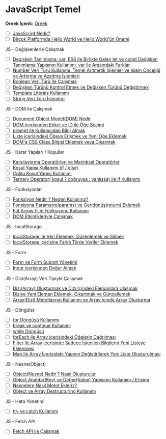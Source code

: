 # JavaScript Temel

**Örnek İçerik:** [Örnek](ornek/)



- [ ] [JavaScript Nedir?](javascript-nedir/)
- [ ] [Birçok Platformda Hello World ve Hello World'ün Önemi](helloworld/)

JS - Değişkenlerle Çalışmak 

- [ ] [Degisken Tanimlama: var, ES6 ile Birlikte Gelen let ve const Değişken Tanımlama Yapısının Kullanımı, var ile Arasındaki Farklar](degisken-tanimlama-var-es6-ile-birlikte-gelen-let-ve-const-degisken-tanimlama-yapisinin-kullanimi-var-ile-arasindaki-farklar/)
- [ ] [Number Veri Turu Kullanımı, Temel Aritmetik İşlemler ve İşlem Önceliği ve Arttırma ve Azaltma İşlemleri](number-veri-turu-kullanimi-temel-aritmetik-i̇slemler-ve-i̇slem-onceligi-ve-arttirma-ve-azaltma-i̇slemleri/)
- [ ] [Boolean Veri Türü İle Çalışmak](boolean-veri-turu-i̇le-calismak/)
- [ ] [Değişken Türünü Kontrol Etmek ve Değişken Türünü Değiştirmek](degisken-turunu-kontrol-etmek-ve-degisken-turunu-degistirmek/)
- [ ] [Template Literals Kullanımı](template-literals-kullanimi/)
- [ ] [String Veri Türü İşlemleri](string-veri-turu-i̇slemleri/)

JS - DOM ile Çalışmak

- [ ] [Document Object Model(DOM) Nedir](document-object-model(dom)-nedir/)
- [ ] [DOM içerisinden Etiket ve ID ile Öğe Seçimi](dom-icerisinden-etiket-ve-id-ile-oge-secimi/)
- [ ] [prompt ile Kullanıcıdan Bilgi Almak](prompt-ile-kullanicidan-bilgi-almak/)
- [ ] [Liste içerisindeki Öğeye Erişmek ve Yeni Öğe Eklemek](liste-icerisindeki-ogeye-erismek-ve-yeni-oge-eklemek/)
- [ ] [DOM'a CSS Class Bilgisi Eklemek veya Çıkarmak](dom'a-css-class-bilgisi-eklemek-veya-cikarmak/)

JS - Karar Yapıları / Koşullar

- [ ] [Karşılaştırma Operatörleri ve Mantıksal Operatörler](karsilastirma-operatorleri-ve-mantiksal-operatorler/)
- [ ] [Koşul Yapısı Kullanımı (if / else)](kosul-yapisi-kullanimi-(if-else)/)
- [ ] [Çoklu Koşul Yapısı Kullanımı](coklu-kosul-yapisi-kullanimi/)
- [ ] [Ternary Operator( koşul ? doğruysa : yanlışsa) ile If Kullanımı](ternary-operator(-kosul-dogruysa-yanlissa)-ile-if-kullanimi/)

JS - Fonksiyonlar

- [ ] [Fonksiyon Nedir ? Neden Kullanırız?](fonksiyon-nedir-neden-kullaniriz/)
- [ ] [Fonsiyona Parametre(params) ve Geridönüş(return) Eklemek](fonsiyona-parametre(params)-ve-geridonus(return)-eklemek/)
- [ ] [Fat Arrow () => Fonksiyonu Kullanımı](fat-arrow-fonksiyonu-kullanimi/)
- [ ] [DOM Etkinlikleriyle Çalışmak](dom-etkinlikleriyle-calismak/)

JS - localStorage

- [ ] [localStorage ile Veri Eklemek, Düzenlemek ve Silmek](localstorage-ile-veri-eklemek-duzenlemek-ve-silmek/)
- [ ] [localStorage içerisine Farklı Türde Veriler Eklemek](localstorage-icerisine-farkli-turde-veriler-eklemek/)

JS - Form

- [ ] [Form ve Form Submit Yönetimi](form-ve-form-submit-yonetimi/)
- [ ] [Input içerisinden Değer Almak](input-icerisinden-deger-almak/)

JS - Dizi(Array) Veri Tipiyle Çalışmak

- [ ] [Dizi(Array) Oluşturmak ve Dizi İçindeki Elemanlara Ulaşmak](dizi(array)-olusturmak-ve-dizi-i̇cindeki-elemanlara-ulasmak/)
- [ ] [Diziye Yeni Eleman Eklemek, Çıkartmak ve Güncellemek](diziye-yeni-eleman-eklemek-cikartmak-ve-guncellemek/)
- [ ] [Array(Dizi) Metotlarının Kullanımı ve Array içinde Array Oluşturma](array(dizi)-metotlarinin-kullanimi-ve-array-icinde-array-olusturma/)

JS - Döngüler

- [ ] [for Döngüsü Kullanımı](for-dongusu-kullanimi/)
- [ ] [break ve continue Kullanımı](break-ve-continue-kullanimi/)
- [ ] [while Döngüsü](while-dongusu/)
- [ ] [forEach ile Array içerisindeki Öğelerin Çağrılması](foreach-ile-array-icerisindeki-ogelerin-cagrilmasi/)
- [ ] [Filter ile Array İçerisinde Sadece İstenilen Bilgilerin Yeni Listeye Eklenmesi](filter-ile-array-i̇cerisinde-sadece-i̇stenilen-bilgilerin-yeni-listeye-eklenmesi/)
- [ ] [Map ile Array İçerisideki Yapının Değiştirilerek Yeni Liste Oluşturulması](map-ile-array-i̇cerisideki-yapinin-degistirilerek-yeni-liste-olusturulmasi/)

JS - Nesne(Object)

- [ ] [Object(Nesne) Nedir ? Nasıl Oluşturulur](object(nesne)-nedir-nasil-olusturulur/)
- [ ] [Object Anahtar(Key) ve Değer(Value) Yapısının Kullanımı / Erişimi](object-anahtar(key)-ve-deger(value)-yapisinin-kullanimi-erisimi/)
- [ ] [Nesnelere Nasıl Metot Ekleriz?](nesnelere-nasil-metot-ekleriz/)
- [ ] [Object ve Array Destructuring Kullanımı](object-ve-array-destructuring-kullanimi/)

JS - Hata Yönetimi

- [ ] [try ve catch Kullanımı](try-ve-catch-kullanimi/)

JS - Fetch API

- [ ] [Fetch API ile Çalışmak](fetch-api-ile-calismak/)
